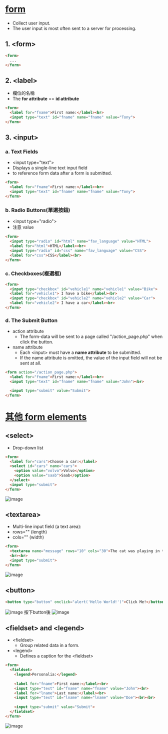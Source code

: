 # [form](https://www.w3schools.com/html/html_forms.asp)
- Collect user input. 
- The user input is most often sent to a server for processing.
## 1. \<form>
```html
<form>
  ...
</form>
```

## 2. \<label>
- 欄位的名稱
- The **for attribute** == **id attribute**
```html
<form>
  <label for="fname">First name:</label><br>
  <input type="text" id="fname" name="fname" value="Tony">
</form>
```

## 3. \<input>
### a. Text Fields
- \<input type="text">
- Displays a single-line text input field
-  to reference form data after a form is submitted.
```html
<form>
  <label for="fname">First name:</label><br>
  <input type="text" id="fname" name="fname" value="Tony">
</form>
```
### b. Radio Buttons(單選按鈕)
- \<input type="radio">
- 注意 value
```html
<form>
  <input type="radio" id="html" name="fav_language" value="HTML">
  <label for="html">HTML</label><br>
  <input type="radio" id="css" name="fav_language" value="CSS">
  <label for="css">CSS</label><br>
</form> 
```
### c. Checkboxes(複選框)
```html
<form>
  <input type="checkbox" id="vehicle1" name="vehicle1" value="Bike">
  <label for="vehicle1"> I have a bike</label><br>
  <input type="checkbox" id="vehicle2" name="vehicle2" value="Car">
  <label for="vehicle2"> I have a car</label><br>
</form> 

```
### d. The Submit Button
- action attribute
  - The form-data will be sent to a page called "/action_page.php" when click the button.
- name attribute
  - Each \<input> must have a **name attribute** to be submitted.
  - If the name attribute is omitted, the value of the input field will not be sent at all.
```html
<form action="/action_page.php">
  <label for="fname">First name:</label><br>
  <input type="text" id="fname" name="fname" value="John"><br>

  <input type="submit" value="Submit">
</form> 
```
# [其他 form elements](https://www.w3schools.com/html/html_form_elements.asp)
## \<select>
- Drop-down list
```html
<form>
  <label for="cars">Choose a car:</label>
  <select id="cars" name="cars">
    <option value="volvo">Volvo</option>
    <option value="saab">Saab</option>
  </select>
  <input type="submit">
</form>
```
![image](https://user-images.githubusercontent.com/90739897/162145511-3598fc8a-613e-414a-bf56-f9130906b452.png)

## \<textarea>
- Multi-line input field (a text area):
- rows="" (length) 
- cols="" (width)
```html
<form>
  <textarea name="message" rows="10" cols="30">The cat was playing in the garden.</textarea>
  <br><br>
  <input type="submit">
</form>
```
![image](https://user-images.githubusercontent.com/90739897/162146757-56cacc21-f8a7-48f8-a221-3fe5783e8a3f.png)

## \<button>
```html
<button type="button" onclick="alert('Hello World!')">Click Me!</button>
```
![image](https://user-images.githubusercontent.com/90739897/162151763-a7022ea9-8003-4772-8ce4-4f632d2f5627.png) 
按下button後
![image](https://user-images.githubusercontent.com/90739897/162152104-f81af362-f544-48f3-a056-cb62f60a2620.png)

## \<fieldset> and \<legend> 
- \<fieldset>
  - Group related data in a form.
- \<legend>  
  - Defines a caption for the \<fieldset>
```html
<form>
  <fieldset>
    <legend>Personalia:</legend>
    
    <label for="fname">First name:</label><br>
    <input type="text" id="fname" name="fname" value="John"><br>
    <label for="lname">Last name:</label><br>
    <input type="text" id="lname" name="lname" value="Doe"><br><br>
    
    <input type="submit" value="Submit">
  </fieldset>
</form>
```
![image](https://user-images.githubusercontent.com/90739897/162153043-a00d3c5d-283c-478a-8688-5b5bec47975b.png)
